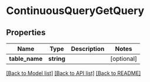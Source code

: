 # ContinuousQueryGetQuery

## Properties
Name | Type | Description | Notes
------------ | ------------- | ------------- | -------------
**table_name** | **string** |  | [optional] 

[[Back to Model list]](../README.md#documentation-for-models) [[Back to API list]](../README.md#documentation-for-api-endpoints) [[Back to README]](../README.md)


